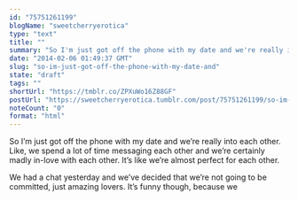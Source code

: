 ```yaml
---
id: "75751261199"
blogName: "sweetcherryerotica"
type: "text"
title: ""
summary: "So I'm just got off the phone with my date and we're really into each other. Like, we spend a lot of time messaging each other..."
date: "2014-02-06 01:49:37 GMT"
slug: "so-im-just-got-off-the-phone-with-my-date-and"
state: "draft"
tags: ""
shortUrl: "https://tmblr.co/ZPXuWo16Z88GF"
postUrl: "https://sweetcherryerotica.tumblr.com/post/75751261199/so-im-just-got-off-the-phone-with-my-date-and"
noteCount: "0"
format: "html"
---
```


So I’m just got off the phone with my date and we’re really into each other. Like, we spend a lot of time messaging each other and we’re certainly madly in-love with each other. It’s like we’re almost perfect for each other. 

We had a chat yesterday and we’ve decided that we’re not going to be committed, just amazing lovers. It’s funny though, because we